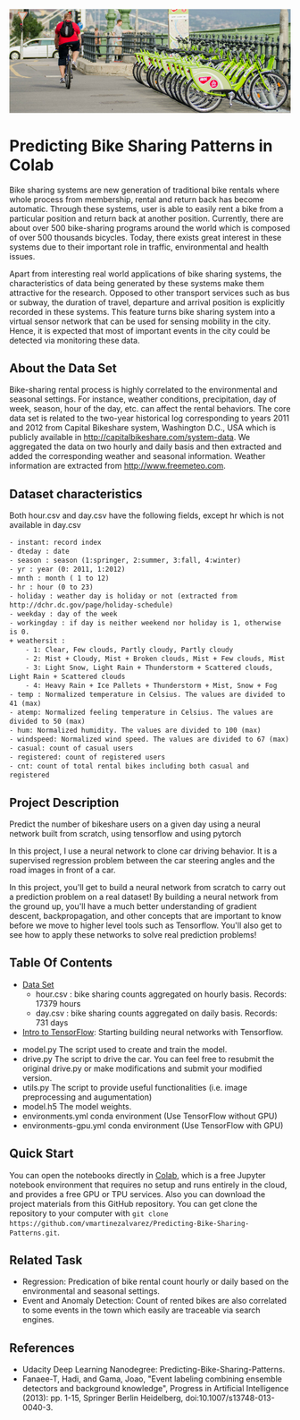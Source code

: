 ![Center Image](images/fig1.jpg)

# Predicting Bike Sharing Patterns in Colab
Bike sharing systems are new generation of traditional bike rentals where whole process from membership, rental and return 
back has become automatic. Through these systems, user is able to easily rent a bike from a particular position and return 
back at another position. Currently, there are about over 500 bike-sharing programs around the world which is composed of 
over 500 thousands bicycles. Today, there exists great interest in these systems due to their important role in traffic, 
environmental and health issues. 

Apart from interesting real world applications of bike sharing systems, the characteristics of data being generated by
these systems make them attractive for the research. Opposed to other transport services such as bus or subway, the duration
of travel, departure and arrival position is explicitly recorded in these systems. This feature turns bike sharing system into a virtual sensor network that can be used for sensing mobility in the city. Hence, it is expected that most of important
events in the city could be detected via monitoring these data.

## About the Data Set
Bike-sharing rental process is highly correlated to the environmental and seasonal settings. For instance, weather conditions, precipitation, day of week, season, hour of the day, etc. can affect the rental behaviors. The core data set is related to the two-year historical log corresponding to years 2011 and 2012 from Capital Bikeshare system, Washington D.C., USA which is publicly available in http://capitalbikeshare.com/system-data. We aggregated the data on two hourly and daily basis and then extracted and added the corresponding weather and seasonal information. Weather information are extracted from http://www.freemeteo.com.

## Dataset characteristics
	
Both hour.csv and day.csv have the following fields, except hr which is not available in day.csv
	
	- instant: record index
	- dteday : date
	- season : season (1:springer, 2:summer, 3:fall, 4:winter)
	- yr : year (0: 2011, 1:2012)
	- mnth : month ( 1 to 12)
	- hr : hour (0 to 23)
	- holiday : weather day is holiday or not (extracted from http://dchr.dc.gov/page/holiday-schedule)
	- weekday : day of the week
	- workingday : if day is neither weekend nor holiday is 1, otherwise is 0.
	+ weathersit : 
		- 1: Clear, Few clouds, Partly cloudy, Partly cloudy
		- 2: Mist + Cloudy, Mist + Broken clouds, Mist + Few clouds, Mist
		- 3: Light Snow, Light Rain + Thunderstorm + Scattered clouds, Light Rain + Scattered clouds
		- 4: Heavy Rain + Ice Pallets + Thunderstorm + Mist, Snow + Fog
	- temp : Normalized temperature in Celsius. The values are divided to 41 (max)
	- atemp: Normalized feeling temperature in Celsius. The values are divided to 50 (max)
	- hum: Normalized humidity. The values are divided to 100 (max)
	- windspeed: Normalized wind speed. The values are divided to 67 (max)
	- casual: count of casual users
	- registered: count of registered users
	- cnt: count of total rental bikes including both casual and registered

## Project Description

Predict the number of bikeshare users on a given day using a neural network built from scratch, using tensorflow and using pytorch

In this project, I use a neural network to clone car driving behavior.  It is a supervised regression problem between the car steering angles and the road images in front of a car.  

In this project, you'll get to build a neural network from scratch to carry out a prediction problem on a real dataset! By building a neural network from the ground up, you'll have a much better understanding of gradient descent, backpropagation, and other concepts that are important to know before we move to higher level tools such as Tensorflow. You'll also get to see how to apply these networks to solve real prediction problems!

## Table Of Contents
* [Data Set](https://github.com/vmartinezalvarez/Predicting-Bike-Sharing-Patterns/blob/master/Bike-Sharing-Dataset)
	- hour.csv : bike sharing counts aggregated on hourly basis. Records: 17379 hours
 	- day.csv : bike sharing counts aggregated on daily basis. Records: 731 days
* [Intro to TensorFlow](https://github.com/udacity/deep-learning/tree/master/intro-to-tensorflow): Starting building neural networks with Tensorflow.

 
- model.py The script used to create and train the model.
- drive.py The script to drive the car. You can feel free to resubmit the original drive.py or make modifications and submit your modified version.
- utils.py The script to provide useful functionalities (i.e. image preprocessing and augumentation)
- model.h5 The model weights.
- environments.yml conda environment (Use TensorFlow without GPU)
- environments-gpu.yml conda environment (Use TensorFlow with GPU)

## Quick Start

You can open the notebooks directly in [Colab](https://colab.research.google.com), which is a free Jupyter notebook environment that requires no setup and runs entirely in the cloud, and provides a free GPU or TPU services. Also you can download the project materials from this GitHub repository. You can get clone the repository  to your computer with ``git clone https://github.com/vmartinezalvarez/Predicting-Bike-Sharing-Patterns.git``.

## Related Task

- Regression: Predication of bike rental count hourly or daily based on the environmental and seasonal settings.
- Event and Anomaly Detection: Count of rented bikes are also correlated to some events in the town which easily are traceable via search engines.

## References
- Udacity Deep Learning Nanodegree: Predicting-Bike-Sharing-Patterns.
- Fanaee-T, Hadi, and Gama, Joao, "Event labeling combining ensemble detectors and background knowledge", Progress in Artificial Intelligence (2013): pp. 1-15, Springer Berlin Heidelberg, doi:10.1007/s13748-013-0040-3.





	




